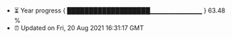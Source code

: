 - ⏳ Year progress { ███████████████████▁▁▁▁▁▁▁▁▁▁▁ } 63.48 %
- ⏰ Updated on Fri, 20 Aug 2021 16:31:17 GMT

